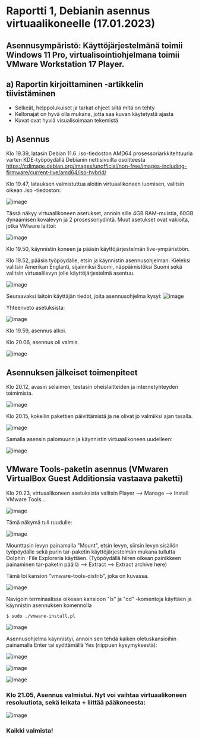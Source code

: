 # Raportti 1, Debianin asennus virtuaalikoneelle (17.01.2023)

## Asennusympäristö: Käyttöjärjestelmänä toimii Windows 11 Pro, virtualisointiohjelmana toimii VMware Workstation 17 Player.


## a) Raportin kirjoittaminen -artikkelin tiivistäminen
 - Selkeät, helppolukuiset ja tarkat ohjeet siitä mitä on tehty
 - Kellonajat on hyvä olla mukana, jotta saa kuvan käytetystä ajasta
 - Kuvat ovat hyviä visualisoimaan tekemistä

## b) Asennus
Klo 19.39, latasin Debian 11.6 .iso-tiedoston AMD64 prosessoriarkkitehtuuria varten KDE-työpöydällä Debianin nettisivuilta osoitteesta https://cdimage.debian.org/images/unofficial/non-free/images-including-firmware/current-live/amd64/iso-hybrid/

Klo 19.47, latauksen valmistuttua aloitin virtuaalikoneen luomisen, valitsin oikean .iso -tiedoston:

![image](https://user-images.githubusercontent.com/122888655/212973646-9b1e3185-42d6-47db-8de2-881c457998eb.png)

Tässä näkyy virtuaalikoneen asetukset, annoin sille 4GB RAM-muistia, 60GB dynaamisen kovalevyn ja 2 prosessoriydintä. Muut asetukset ovat vakioita, jotka VMware laittoi:

![image](https://user-images.githubusercontent.com/122888655/212973831-cdaea1a4-bf54-484c-a94c-c28978fc9e7e.png)

Klo 19.50, käynnistin koneen ja pääsin käyttöjärjestelmän live-ympäristöön.

Klo 19.52, pääsin työpöydälle, etsin ja käynnistin asennusohjelman: 
Kieleksi valitsin Amerikan Englanti, sijainniksi Suomi, näppäimistöksi Suomi sekä valitsin virtuaalilevyn jolle käyttöjärjestelmä asentuu.

![image](https://user-images.githubusercontent.com/122888655/212974834-b722b1a5-f32e-4aaf-a575-2c9a246aac03.png)


Seuraavaksi laitoin käyttäjän tiedot, joita asennusohjelma kysyi: 
![image](https://user-images.githubusercontent.com/122888655/212975509-f600bb2b-fac4-431a-b735-fa13a36e55f3.png)



Yhteenveto asetuksista: 

![image](https://user-images.githubusercontent.com/122888655/212975960-e4f69578-719f-4188-95e1-0a3e6d7ee5a3.png)

Klo 19.59, asennus alkoi.

Klo 20.06, asennus oli valmis. 

![image](https://user-images.githubusercontent.com/122888655/212977474-57649311-2e97-448a-b1ec-d21cb1aeee37.png)

## Asennuksen jälkeiset toimenpiteet

Klo 20.12, avasin selaimen, testasin oheislaitteiden ja internetyhteyden toimimista. 

![image](https://user-images.githubusercontent.com/122888655/212978587-b97a438a-3ab3-41af-ad9d-77d18ae350d9.png)

Klo 20.15, kokeilin pakettien päivittämistä ja ne olivat jo valmiiksi ajan tasalla.

![image](https://user-images.githubusercontent.com/122888655/212979036-be8ec4e8-bc62-4743-8db5-f72714115d6c.png)

Samalla asensin palomuurin ja käynnistin virtuaalikoneen uudelleen:

![image](https://user-images.githubusercontent.com/122888655/212979559-7e37cb5a-cbcf-4feb-b2e1-8daa8479c888.png)


## VMware Tools-paketin asennus (VMwaren VirtualBox Guest Additionsia vastaava paketti)

Klo 20.23, virtuaalikoneen asetuksista valitsin Player --> Manage --> Install VMware Tools...

![image](https://user-images.githubusercontent.com/122888655/212980502-249dc4b3-ca24-4870-98b4-45c4a80380b4.png)

Tämä näkymä tuli ruudulle:

![image](https://user-images.githubusercontent.com/122888655/212980628-e87afd2c-077b-45dc-89ed-f42ab1eda5e5.png)

Mounttasin levyn painamalla "Mount", etsin levyn, siirsin levyn sisällön työpöydälle sekä purin tar-paketin käyttöjärjestelmän mukana tullutta Dolphin -File Exploreria käyttäen. (Työpöydällä hiiren oikean painikkeen painaminen tar-paketin päällä --> Extract --> Extract archive here)

Tämä loi kansion "vmware-tools-distrib", joka on kuvassa.

![image](https://user-images.githubusercontent.com/122888655/212992174-60719fe6-d508-46ff-945f-df7dfd2ea07d.png)


Navigoin terminaalissa oikeaan kansioon "ls" ja "cd" -komentoja käyttäen ja käynnistin asennuksen komennolla

    $ sudo ./vmware-install.pl

![image](https://user-images.githubusercontent.com/122888655/212986215-f0dd5ec9-b32d-45bc-b9ce-5f5587b7d1f2.png)

Asennusohjelma käynnistyi, annoin sen tehdä kaiken oletuskansioihin painamalla Enter tai syöttämällä Yes (riippuen kysymyksestä):


![image](https://user-images.githubusercontent.com/122888655/212986345-7b5a46fa-cfbd-4280-8a83-037ee8adc012.png)

![image](https://user-images.githubusercontent.com/122888655/212986754-d60acf10-7ff6-43dc-a3db-b6f9dace8e95.png)

![image](https://user-images.githubusercontent.com/122888655/212987670-c65a2736-a6c3-4378-a8cf-9967fdcfb164.png)


### Klo 21.05, Asennus valmistui. Nyt voi vaihtaa virtuaalikoneen resoluutiota, sekä leikata + liittää pääkoneesta:

![image](https://user-images.githubusercontent.com/122888655/212987373-fd6ff959-284a-42fb-91ae-c29b45174edc.png)

### Kaikki valmista!
